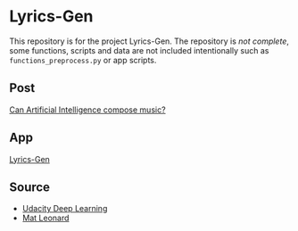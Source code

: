 # Lyrics-Gen
This repository is for the project Lyrics-Gen. The repository is *not complete*, some functions, scripts and data are not included intentionally such as `functions_preprocess.py` or app scripts.

## Post
[Can Artificial Intelligence compose music?](http://www.doganaskan.com/blog/posts/2017-06-10.html)

## App
[Lyrics-Gen](www.lyrics-gen.com)

## Source
- [Udacity Deep Learning](https://github.com/udacity/deep-learning)  
- [Mat Leonard](https://github.com/mcleonard)
